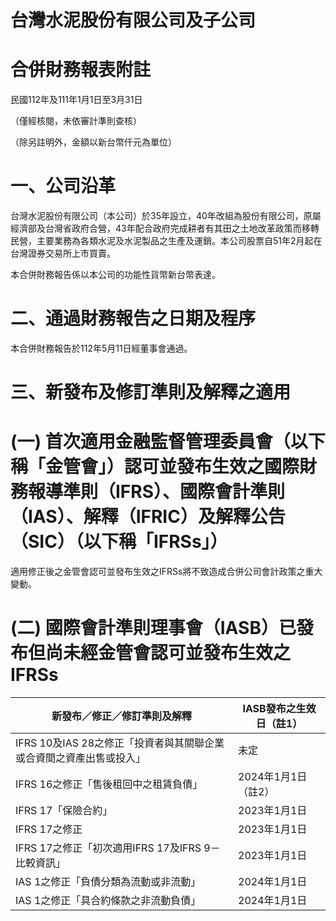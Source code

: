 # 台灣水泥股份有限公司及子公司

# 合併財務報表附註

民國112年及111年1月1日至3月31日

（僅經核閱，未依審計準則查核）

（除另註明外，金額以新台幣仟元為單位）

# 一、公司沿革

台灣水泥股份有限公司（本公司）於35年設立，40年改組為股份有限公司，原屬經濟部及台灣省政府合營，43年配合政府完成耕者有其田之土地改革政策而移轉民營，主要業務為各類水泥及水泥製品之生產及運銷。本公司股票自51年2月起在台灣證券交易所上市買賣。

本合併財務報告係以本公司的功能性貨幣新台幣表達。

# 二、通過財務報告之日期及程序

本合併財務報告於112年5月11日經董事會通過。

# 三、新發布及修訂準則及解釋之適用

# (一) 首次適用金融監督管理委員會（以下稱「金管會」）認可並發布生效之國際財務報導準則（IFRS）、國際會計準則（IAS）、解釋（IFRIC）及解釋公告（SIC）（以下稱「IFRSs」）

適用修正後之金管會認可並發布生效之IFRSs將不致造成合併公司會計政策之重大變動。

# (二) 國際會計準則理事會（IASB）已發布但尚未經金管會認可並發布生效之IFRSs

|新發布／修正／修訂準則及解釋|IASB發布之生效日（註1）|
|---|---|
|IFRS 10及IAS 28之修正「投資者與其關聯企業或合資間之資產出售或投入」|未定|
|IFRS 16之修正「售後租回中之租賃負債」|2024年1月1日（註2）|
|IFRS 17「保險合約」|2023年1月1日|
|IFRS 17之修正|2023年1月1日|
|IFRS 17之修正「初次適用IFRS 17及IFRS 9－比較資訊」|2023年1月1日|
|IAS 1之修正「負債分類為流動或非流動」|2024年1月1日|
|IAS 1之修正「具合約條款之非流動負債」|2024年1月1日|